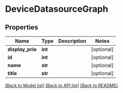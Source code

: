# DeviceDatasourceGraph

## Properties
Name | Type | Description | Notes
------------ | ------------- | ------------- | -------------
**display_prio** | **int** |  | [optional] 
**id** | **int** |  | [optional] 
**name** | **str** |  | [optional] 
**title** | **str** |  | [optional] 

[[Back to Model list]](../README.md#documentation-for-models) [[Back to API list]](../README.md#documentation-for-api-endpoints) [[Back to README]](../README.md)


